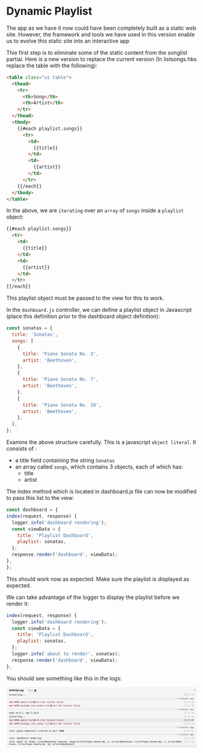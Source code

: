 # Dynamic Playlist

The app as we have it now could have been completely built as a static web site. However, the framework and tools we have used in this version enable us to evolve this static site into an interactive app

Thie first step is to eliminate some of the static content from the songlist partial. Here is a new version to replace the current version (In listsongs.hbs replace the table with the following):

~~~html
<table class="ui table">
  <thead>
    <tr>
      <th>Song</th>
      <th>Artist</th>
    </tr>
  </thead>
  <tbody>
    {{#each playlist.songs}}
      <tr>
        <td>
          {{title}}
        </td>
        <td>
          {{artist}}
        </td>
      </tr>
    {{/each}}
  </tbody>
</table>
~~~

In the above, we are `iterating` over an `array` of `songs` inside a `playlist` object:

~~~html
{{#each playlist.songs}}
  <tr>
    <td>
      {{title}}
    </td>
    <td>
      {{artist}}
    </td>
  </tr>
{{/each}}
~~~

This playlist object must be passed to the view for this to work.

In the `dashboard.js` controller, we can define a playlist object in Javascript (place this definition prior to the dashboard object definition):

~~~js
const sonatas = {
  title: 'Sonatas',
  songs: [
    {
      title: 'Piano Sonata No. 3',
      artist: 'Beethoven',
    },
    {
      title: 'Piano Sonata No. 7',
      artist: 'Beethoven',
    },
    {
      title: 'Piano Sonata No. 10',
      artist: 'Beethoven',
    },
  ],
};
~~~

Examine the above structure carefully. This is a javascript `object literal`. It consists of :

- a title field containing the string `Sonatas`
- an array called `songs`, which contains 3 objects, each of which has:
    - title
    - artist

The index method which is located in  dashboard.js file can now be modified to pass this list to the view:

~~~js
const dashboard = {
index(request, response) {
  logger.info('dashboard rendering');
  const viewData = {
    title: 'Playlist Dashboard',
    playlist: sonatas,
  };
  response.render('dashboard', viewData);
},
};
~~~

This should work now as expected. Make sure the playlist is displayed as expected.

We can take advantage of the logger to display the playlist before we render it:

~~~js
index(request, response) {
  logger.info('dashboard rendering');
  const viewData = {
    title: 'Playlist Dashboard',
    playlist: sonatas,
  };
  logger.info('about to render', sonatas);
  response.render('dashboard', viewData);
},
~~~

You should see something like this in the logs:

![](img/07.png)
